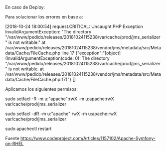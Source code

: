 En caso de Deploy:

Para solucionar los errores en base a:

[2018-10-24 18:00:54] request.CRITICAL: Uncaught PHP Exception InvalidArgumentException: "The directory "/var/www/pedido/releases/20181024115238/var/cache/prod/jms_serializer" is not writable." at /var/www/pedido/releases/20181024115238/vendor/jms/metadata/src/Metadata/Cache/FileCache.php line 17 {"exception":"[object] (InvalidArgumentException(code: 0): The directory \"/var/www/pedido/releases/20181024115238/var/cache/prod/jms_serializer\" is not writable. at /var/www/pedido/releases/20181024115238/vendor/jms/metadata/src/Metadata/Cache/FileCache.php:17)"} []


Aplicamos los siguientes permisos:

sudo setfacl -R -m u:"apache":rwX -m u:apache:rwX var/cache/prod/jms_serializer

sudo setfacl -dR -m u:"apache":rwX -m u:apache:rwX var/cache/prod/jms_serializer

sudo apachectl restart

Fuente https://www.codeproject.com/Articles/1157102/Apache-Symfony-on-RHEL